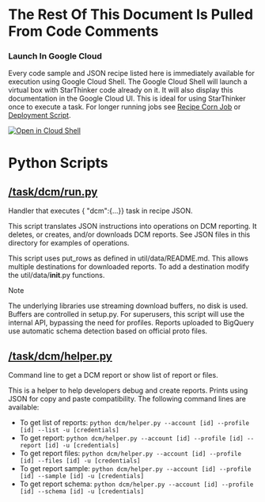 # The Rest Of This Document Is Pulled From Code Comments

### Launch In Google Cloud

Every code sample and JSON recipe listed here is immediately available for execution using Google Cloud Shell.  The Google Cloud Shell will launch a virtual box with StarThinker code already on it.  It will also display this documentation in the Google Cloud UI.  This is ideal for using StarThinker once to execute a task.  For longer running jobs see [Recipe Corn Job](/cron/README.md) or [Deployment Script](/deploy/README.md).

[![Open in Cloud Shell](http://gstatic.com/cloudssh/images/open-btn.svg)](https://console.cloud.google.com/cloudshell/editor?cloudshell_git_repo=https%3A%2F%2Fgithub.com%2Fgoogle%2Fstarthinker&cloudshell_print=LAUNCH_RECIPE.txt&cloudshell_tutorial=task%2Fdcm%2FREADME.md)


# Python Scripts


## [/task/dcm/run.py](/task/dcm/run.py)

Handler that executes { "dcm":{...}} task in recipe JSON.

This script translates JSON instructions into operations on DCM reporting.
It deletes, or creates, and/or downloads DCM reports.  See JSON files in
this directory for examples of operations.

This script uses put_rows as defined in util/data/README.md. This allows
multiple destinations for downloaded reports. To add a destination modify
the util/data/__init__.py functions.

Note

The underlying libraries use streaming download buffers, no disk is used.
Buffers are controlled in setup.py.
For superusers, this script will use the internal API, bypassing the 
need for profiles.
Reports uploaded to BigQuery use automatic schema detection based on official
proto files.  



## [/task/dcm/helper.py](/task/dcm/helper.py)

Command line to get a DCM report or show list of report or files.

This is a helper to help developers debug and create reports. Prints using JSON for
copy and paste compatibility. The following command lines are available:

- To get list of reports: `python dcm/helper.py --account [id] --profile [id] --list -u [credentials]`
- To get report: `python dcm/helper.py --account [id] --profile [id] --report [id] -u [credentials]`
- To get report files: `python dcm/helper.py --account [id] --profile [id] --files [id] -u [credentials]`
- To get report sample: `python dcm/helper.py --account [id] --profile [id] --sample [id] -u [credentials]`
- To get report schema: `python dcm/helper.py --account [id] --profile [id] --schema [id] -u [credentials]`


